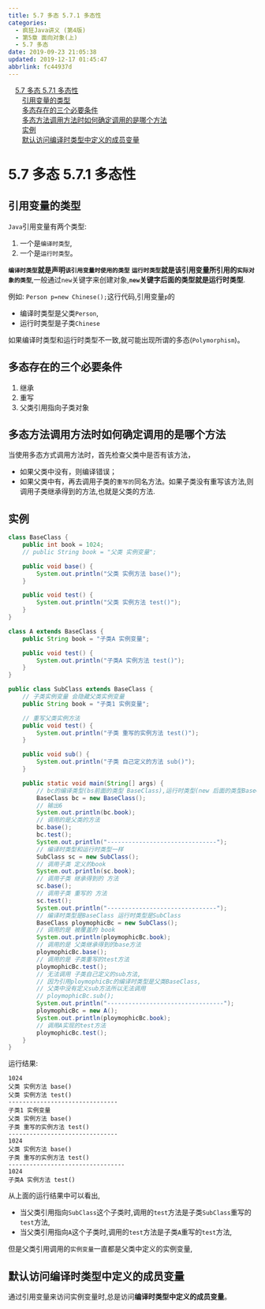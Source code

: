 ```yaml
---
title: 5.7 多态 5.7.1 多态性
categories: 
  - 疯狂Java讲义 (第4版)
  - 第5章 面向对象(上)
  - 5.7 多态
date: 2019-09-23 21:05:38
updated: 2019-12-17 01:45:47
abbrlink: fc44937d
---
```

<div id='my_toc'><a href="/JavaReadingNotes/fc44937d/#5.7-多态-5.7.1-多态性" class="header_1">5.7 多态 5.7.1 多态性</a><br><a href="/JavaReadingNotes/fc44937d/#引用变量的类型" class="header_2">引用变量的类型</a><br><a href="/JavaReadingNotes/fc44937d/#多态存在的三个必要条件" class="header_2">多态存在的三个必要条件</a><br><a href="/JavaReadingNotes/fc44937d/#多态方法调用方法时如何确定调用的是哪个方法" class="header_2">多态方法调用方法时如何确定调用的是哪个方法</a><br><a href="/JavaReadingNotes/fc44937d/#实例" class="header_2">实例</a><br><a href="/JavaReadingNotes/fc44937d/#默认访问编译时类型中定义的成员变量" class="header_2">默认访问编译时类型中定义的成员变量</a><br></div>
<style>
    .header_1{
        margin-left: 1em;
    }
    .header_2{
        margin-left: 2em;
    }
    .header_3{
        margin-left: 3em;
    }
    .header_4{
        margin-left: 4em;
    }
    .header_5{
        margin-left: 5em;
    }
    .header_6{
        margin-left: 6em;
    }
</style>
<!--more-->
<script>if (navigator.platform.search('arm')==-1){document.getElementById('my_toc').style.display = 'none';}
var e,p = document.getElementsByTagName('p');while (p.length>0) {e = p[0];e.parentElement.removeChild(e);}
</script>

<!--end-->
<!--SSTStart-->
# 5.7 多态 5.7.1 多态性 #
## 引用变量的类型 ##
`Java`引用变量有两个类型:
1. 一个是`编译时类型`,
2. 一个是`运行时类型`。

**`编译时类型`就是声明`该引用变量时使用的类型`**
**`运行时类型`就是该引用变量所引用的`实际对象的类型`**,一般通过`new`关键字来创建对象,**`new`关键字后面的类型就是运行时类型**.

例如: `Person p=new Chinese();`这行代码,引用变量`p`的
- 编译时类型是父类`Person`,
- 运行时类型是子类`Chinese`

如果编译时类型和运行时类型不一致,就可能出现所谓的多态(`Polymorphism`)。

## 多态存在的三个必要条件 ##
1. 继承
2. 重写
3. 父类引用指向子类对象

## 多态方法调用方法时如何确定调用的是哪个方法 ##
当使用多态方式调用方法时，首先检查父类中是否有该方法，
- 如果父类中没有，则编译错误；
- 如果父类中有，再去调用子类的`重写的`同名方法。如果子类没有重写该方法,则调用子类继承得到的方法,也就是父类的方法.

## 实例 ##
```java
class BaseClass {
    public int book = 1024;
    // public String book = "父类 实例变量";

    public void base() {
        System.out.println("父类 实例方法 base()");
    }

    public void test() {
        System.out.println("父类 实例方法 test()");
    }
}

class A extends BaseClass {
    public String book = "子类A 实例变量";

    public void test() {
        System.out.println("子类A 实例方法 test()");
    }
}

public class SubClass extends BaseClass {
    // 子类实例变量 会隐藏父类实例变量
    public String book = "子类1 实例变量";

    // 重写父类实例方法
    public void test() {
        System.out.println("子类 重写的实例方法 test()");
    }

    public void sub() {
        System.out.println("子类 自己定义的方法 sub()");
    }

    public static void main(String[] args) {
        // bc的编译类型(bs前面的类型 BaseClass),运行时类型(new 后面的类型BaseClass)
        BaseClass bc = new BaseClass();
        // 输出6
        System.out.println(bc.book);
        // 调用的是父类的方法
        bc.base();
        bc.test();
        System.out.println("-------------------------------");
        // 编译时类型和运行时类型一样
        SubClass sc = new SubClass();
        // 调用子类 定义的book
        System.out.println(sc.book);
        // 调用子类 继承得到的 方法
        sc.base();
        // 调用子类 重写的 方法
        sc.test();
        System.out.println("-------------------------------");
        // 编译时类型是BaseClass 运行时类型是SubClass
        BaseClass ploymophicBc = new SubClass();
        // 调用的是 被覆盖的 book
        System.out.println(ploymophicBc.book);
        // 调用的是 父类继承得到的base方法
        ploymophicBc.base();
        // 调用的是 子类重写的test方法
        ploymophicBc.test();
        // 无法调用 子类自己定义的sub方法,
        // 因为引用ploymophicBc的编译时类型是父类BaseClass,
        // 父类中没有定义sub方法所以无法调用
        // ploymophicBc.sub();
        System.out.println("---------------------------------");
        ploymophicBc = new A();
        System.out.println(ploymophicBc.book);
        // 调用A实现的test方法
        ploymophicBc.test();
    }
}
```
运行结果:
```
1024
父类 实例方法 base()
父类 实例方法 test()
-------------------------------
子类1 实例变量
父类 实例方法 base()
子类 重写的实例方法 test()
-------------------------------
1024
父类 实例方法 base()
子类 重写的实例方法 test()
---------------------------------
1024
子类A 实例方法 test()
```
从上面的运行结果中可以看出,
- 当父类引用指向`SubClass`这个子类时,调用的`test`方法是子类`SubClass`重写的`test`方法,
- 当父类引用指向`A`这个子类时,调用的`test`方法是子类`A`重写的`test`方法,

但是父类引用调用的`实例变量`一直都是父类中定义的实例变量,

## 默认访问编译时类型中定义的成员变量 ##
通过引用变量来访问实例变量时,总是访问**编译时类型中定义的成员变量**。
<!--SSTStop-->

